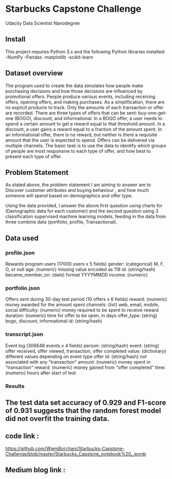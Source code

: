 # Starbucks Capstone Challenge
Udacity Data Scientist Nanodegree 

## Install

This project requires Python 3.x and the following Python libraries installed:
-NumPy
-Pandas
-matplotlib
-scikit-learn
## Dataset overview
The program used to create the data simulates how people make purchasing decisions and how those decisions are influenced by promotional offers. People produce various events, including receiving offers, opening offers, and making purchases. As a simplification, there are no explicit products to track. Only the amounts of each transaction or offer are recorded. There are three types of offers that can be sent: buy-one-get-one (BOGO), discount, and informational. In a BOGO offer, a user needs to spend a certain amount to get a reward equal to that threshold amount. In a discount, a user gains a reward equal to a fraction of the amount spent. In an informational offer, there is no reward, but neither is there a requisite amount that the user is expected to spend. Offers can be delivered via multiple channels. The basic task is to use the data to identify which groups of people are most responsive to each type of offer, and how best to present each type of offer.

## Problem Statement

As stated above, the problem statement I am aiming to answer are to Discover customer attributes and buying behaviour , and  how much someone will spend based on demographics and offer type. 

Using the data provided, I answer the above first question using charts for (Demographic data for each customer) and the second question using 3 classification supervised machine learning models, feeding in the data from three combine data (portfolio, profile, Transactional).

## Data used 
### profile.json

Rewards program users (17000 users x 5 fields)
gender: (categorical) M, F, O, or null
age: (numeric) missing value encoded as 118
id: (string/hash)
became_member_on: (date) format YYYYMMDD
income: (numeric)

### portfolio.json

Offers sent during 30-day test period (10 offers x 6 fields)
reward: (numeric) money awarded for the amount spent
channels: (list) web, email, mobile, social
difficulty: (numeric) money required to be spent to receive reward
duration: (numeric) time for offer to be open, in days
offer_type: (string) bogo, discount, informational
id: (string/hash)

### transcript.json

Event log (306648 events x 4 fields)
person: (string/hash)
event: (string) offer received, offer viewed, transaction, offer completed
value: (dictionary) different values depending on event type
offer id: (string/hash) not associated with any "transaction"
amount: (numeric) money spent in "transaction"
reward: (numeric) money gained from "offer completed"
time: (numeric) hours after start of test

### Results

The test data set accuracy of 0.929 and F1-score of 0.931 suggests that the random forest model did not overfit the training data.
---------------------------------------------------------------------------------------------
## code link :
https://github.com/WiemBorchani/Starbucks-Capstone-Challenge/blob/master/Starbucks_Capstone_notebook%20_.ipynb
## Medium blog link :


